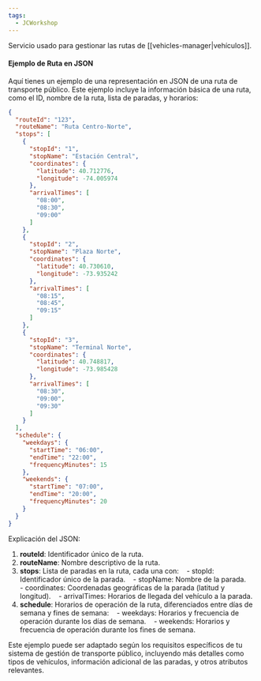 ```yaml
---
tags:
  - JCWorkshop
---
```

Servicio usado para gestionar las rutas de [[vehicles-manager|vehículos]]. 
#### Ejemplo de Ruta en JSON

Aquí tienes un ejemplo de una representación en JSON de una ruta de transporte público. Este ejemplo incluye la información básica de una ruta, como el ID, nombre de la ruta, lista de paradas, y horarios:

```json
{
  "routeId": "123",
  "routeName": "Ruta Centro-Norte",
  "stops": [
    {
      "stopId": "1",
      "stopName": "Estación Central",
      "coordinates": {
        "latitude": 40.712776,
        "longitude": -74.005974
      },
      "arrivalTimes": [
        "08:00",
        "08:30",
        "09:00"
      ]
    },
    {
      "stopId": "2",
      "stopName": "Plaza Norte",
      "coordinates": {
        "latitude": 40.730610,
        "longitude": -73.935242
      },
      "arrivalTimes": [
        "08:15",
        "08:45",
        "09:15"
      ]
    },
    {
      "stopId": "3",
      "stopName": "Terminal Norte",
      "coordinates": {
        "latitude": 40.748817,
        "longitude": -73.985428
      },
      "arrivalTimes": [
        "08:30",
        "09:00",
        "09:30"
      ]
    }
  ],
  "schedule": {
    "weekdays": {
      "startTime": "06:00",
      "endTime": "22:00",
      "frequencyMinutes": 15
    },
    "weekends": {
      "startTime": "07:00",
      "endTime": "20:00",
      "frequencyMinutes": 20
    }
  }
}
```

Explicación del JSON:
1. **routeId**: Identificador único de la ruta.
2. **routeName**: Nombre descriptivo de la ruta.
3. **stops**: Lista de paradas en la ruta, cada una con:
   - stopId: Identificador único de la parada.
   - stopName: Nombre de la parada.
   - coordinates: Coordenadas geográficas de la parada (latitud y longitud).
   - arrivalTimes: Horarios de llegada del vehículo a la parada.
4. **schedule**: Horarios de operación de la ruta, diferenciados entre días de semana y fines de semana:
   - weekdays: Horarios y frecuencia de operación durante los días de semana.
   - weekends: Horarios y frecuencia de operación durante los fines de semana.

Este ejemplo puede ser adaptado según los requisitos específicos de tu sistema de gestión de transporte público, incluyendo más detalles como tipos de vehículos, información adicional de las paradas, y otros atributos relevantes.
